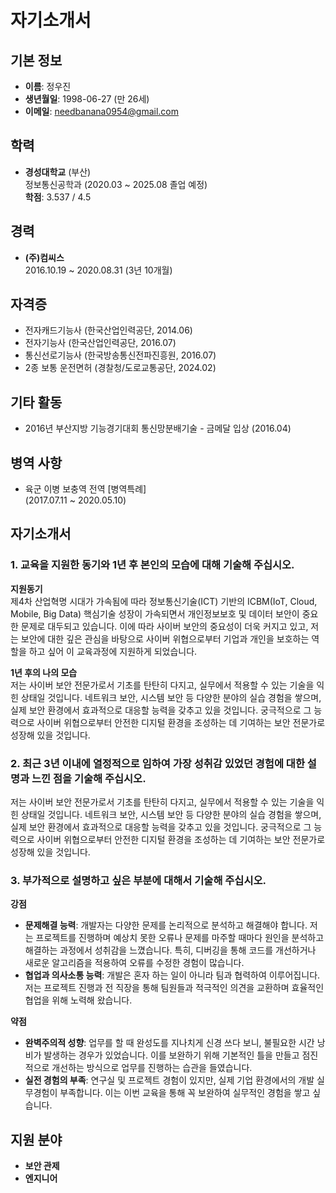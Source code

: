 # 자기소개서

## 기본 정보

- **이름**: 정우진  
- **생년월일**: 1998-06-27 (만 26세)  
- **이메일**: needbanana0954@gmail.com  

## 학력

- **경성대학교** (부산)  
  정보통신공학과 (2020.03 ~ 2025.08 졸업 예정)  
  **학점**: 3.537 / 4.5  

## 경력

- **(주)컴씨스**  
  2016.10.19 ~ 2020.08.31 (3년 10개월)  

## 자격증

- 전자캐드기능사 (한국산업인력공단, 2014.06)  
- 전자기능사 (한국산업인력공단, 2016.07)  
- 통신선로기능사 (한국방송통신전파진흥원, 2016.07)  
- 2종 보통 운전면허 (경찰청/도로교통공단, 2024.02)  

## 기타 활동

- 2016년 부산지방 기능경기대회 통신망분배기술 - 금메달 입상 (2016.04)  

## 병역 사항

- 육군 이병 보충역 전역 [병역특례]  
  (2017.07.11 ~ 2020.05.10)  

## 자기소개서

### 1. 교육을 지원한 동기와 1년 후 본인의 모습에 대해 기술해 주십시오.

**지원동기**  
제4차 산업혁명 시대가 가속됨에 따라 정보통신기술(ICT) 기반의 ICBM(IoT, Cloud, Mobile, Big Data) 핵심기술 성장이 가속되면서 개인정보보호 및 데이터 보안이 중요한 문제로 대두되고 있습니다. 이에 따라 사이버 보안의 중요성이 더욱 커지고 있고, 저는 보안에 대한 깊은 관심을 바탕으로 사이버 위협으로부터 기업과 개인을 보호하는 역할을 하고 싶어 이 교육과정에 지원하게 되었습니다.

**1년 후의 나의 모습**  
저는 사이버 보안 전문가로서 기초를 탄탄히 다지고, 실무에서 적용할 수 있는 기술을 익힌 상태일 것입니다. 네트워크 보안, 시스템 보안 등 다양한 분야의 실습 경험을 쌓으며, 실제 보안 환경에서 효과적으로 대응할 능력을 갖추고 있을 것입니다. 궁극적으로 그 능력으로 사이버 위협으로부터 안전한 디지털 환경을 조성하는 데 기여하는 보안 전문가로 성장해 있을 것입니다.

### 2. 최근 3년 이내에 열정적으로 임하여 가장 성취감 있었던 경험에 대한 설명과 느낀 점을 기술해 주십시오.

저는 사이버 보안 전문가로서 기초를 탄탄히 다지고, 실무에서 적용할 수 있는 기술을 익힌 상태일 것입니다. 네트워크 보안, 시스템 보안 등 다양한 분야의 실습 경험을 쌓으며, 실제 보안 환경에서 효과적으로 대응할 능력을 갖추고 있을 것입니다. 궁극적으로 그 능력으로 사이버 위협으로부터 안전한 디지털 환경을 조성하는 데 기여하는 보안 전문가로 성장해 있을 것입니다.

### 3. 부가적으로 설명하고 싶은 부분에 대해서 기술해 주십시오.

**강점**  
- **문제해결 능력**: 개발자는 다양한 문제를 논리적으로 분석하고 해결해야 합니다. 저는 프로젝트를 진행하며 예상치 못한 오류나 문제를 마주할 때마다 원인을 분석하고 해결하는 과정에서 성취감을 느꼈습니다. 특히, 디버깅을 통해 코드를 개선하거나 새로운 알고리즘을 적용하여 오류를 수정한 경험이 많습니다.  
- **협업과 의사소통 능력**: 개발은 혼자 하는 일이 아니라 팀과 협력하여 이루어집니다. 저는 프로젝트 진행과 전 직장을 통해 팀원들과 적극적인 의견을 교환하며 효율적인 협업을 위해 노력해 왔습니다.

**약점**  
- **완벽주의적 성향**: 업무를 할 때 완성도를 지나치게 신경 쓰다 보니, 불필요한 시간 낭비가 발생하는 경우가 있었습니다. 이를 보완하기 위해 기본적인 틀을 만들고 점진적으로 개선하는 방식으로 업무를 진행하는 습관을 들였습니다.  
- **실전 경험의 부족**: 연구실 및 프로젝트 경험이 있지만, 실제 기업 환경에서의 개발 실무경험이 부족합니다. 이는 이번 교육을 통해 꼭 보완하여 실무적인 경험을 쌓고 싶습니다.

## 지원 분야

- **보안 관제**  
- **엔지니어**
